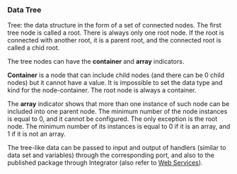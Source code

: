 
### Data Tree
Tree: the data structure in the form of a set of connected nodes. The first tree node is called a root. There is always only one root node. If the root is connected with another root, it is a parent root, and the connected root is called a chid root.

The tree nodes can have the **container** and **array** indicators.

**Container** is a node that can include child nodes (and there can be 0 child nodes) but it cannot have a value. It is impossible to set the data type and kind for the node-container. The root node is always a container.

The **array** indicator shows that more than one instance of such node can be included into one parent node. The minimum number of the node instances is equal to 0, and it cannot be configured. The only exception is the root node. The minimum number of its instances is equal to 0 if it is an array, and 1 if it is not an array.

The tree-like data can be passed to input and output of handlers (similar to data set and variables) through the corresponding port, and also to the published package through Integrator (also refer to [Web Services](../../integration/web-services/README.md)).